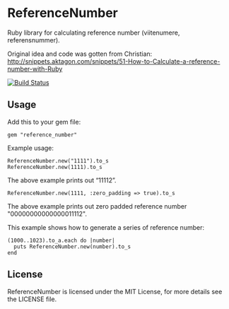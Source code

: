 # ReferenceNumber

Ruby library for calculating reference number (viitenumere, referensnummer).

Original idea and code was gotten from Christian:
http://snippets.aktagon.com/snippets/51-How-to-Calculate-a-reference-number-with-Ruby

[![Build Status](https://secure.travis-ci.org/akonan/reference_number.png)](http://travis-ci.org/akonan/reference_number)

## Usage

Add this to your gem file:

    gem "reference_number"

Example usage:

    ReferenceNumber.new("1111").to_s
    ReferenceNumber.new(1111).to_s

The above example prints out “11112”.

    ReferenceNumber.new(1111, :zero_padding => true).to_s
    
The above example prints out zero padded reference number "00000000000000011112".

This example shows how to generate a series of reference number:

    (1000..1023).to_a.each do |number|
      puts ReferenceNumber.new(number).to_s
    end

## License

ReferenceNumber is licensed under the MIT License, for more details see the LICENSE file.
